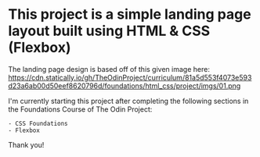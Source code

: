 # This project is a simple landing page layout built using HTML & CSS (Flexbox) 

The landing page design is based off of this given image here: https://cdn.statically.io/gh/TheOdinProject/curriculum/81a5d553f4073e593d23a6ab00d50eef8620796d/foundations/html_css/project/imgs/01.png 

I'm currently starting this project after completing the following sections 
in the Foundations Course of The Odin Project: 

    - CSS Foundations 
    - Flexbox 
    
Thank you!